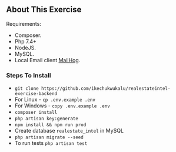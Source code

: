 ## About This Exercise

Requirements:

- Composer.
- Php 7.4+
- NodeJS.
- MySQL.
- Local Email client [MailHog](https://github.com/mailhog/MailHog).

### Steps To Install

- `git clone https://github.com/ikechukwukalu/realestateintel-exercise-backend`
- For Linux - `cp .env.example .env`
- For Windows - `copy .env.example .env`
- `composer install`
- `php artisan key:generate`
- `npm install && npm run prod`
- Create database `realestate_intel` in MySQL
- `php artisan migrate --seed`
- To run tests `php artisan test`

